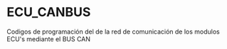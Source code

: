 # ECU_CANBUS
Codigos de programación del de la red de comunicación de los modulos ECU's mediante el BUS CAN
